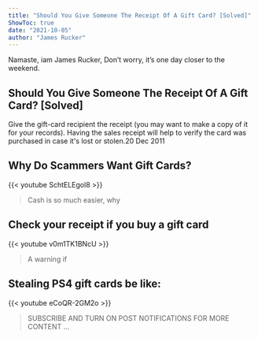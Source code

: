 ```yaml
---
title: "Should You Give Someone The Receipt Of A Gift Card? [Solved]"
ShowToc: true 
date: "2021-10-05"
author: "James Rucker" 
---
```


Namaste, iam James Rucker, Don’t worry, it’s one day closer to the weekend.
## Should You Give Someone The Receipt Of A Gift Card? [Solved]
Give the gift-card recipient the receipt (you may want to make a copy of it for your records). Having the sales receipt will help to verify the card was purchased in case it's lost or stolen.20 Dec 2011

## Why Do Scammers Want Gift Cards?
{{< youtube SchtELEgol8 >}}
>Cash is so much easier, why 

## Check your receipt if you buy a gift card
{{< youtube v0m1TK1BNcU >}}
>A warning if 

## Stealing PS4 gift cards be like:
{{< youtube eCoQR-2GM2o >}}
>SUBSCRIBE AND TURN ON POST NOTIFICATIONS FOR MORE CONTENT ...

